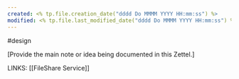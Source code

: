 ```yaml
---
created: <% tp.file.creation_date("dddd Do MMMM YYYY HH:mm:ss") %>
modified: <% tp.file.last_modified_date("dddd Do MMMM YYYY HH:mm:ss") %>
---
```

#design

[Provide the main note or idea being documented in this Zettel.]

LINKS:
[[FileShare Service]]


